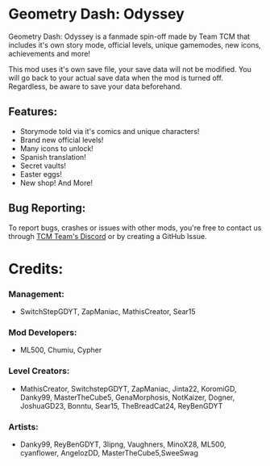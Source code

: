 # Geometry Dash: <cr>O</c><co>d</c><cy>y</c><cg>s</c><cj>s</c><cb>e</c><cp>y</c>
Geometry Dash: Odyssey is a fanmade spin-off made by Team TCM that includes it's own story mode, official levels, unique gamemodes, new icons, achievements and more!

This mod uses it's own save file, your save data will not be modified. You will go back to your actual save data when the mod is turned off. Regardless, be aware to save your data beforehand.

## **Features**:
- Storymode told via it's comics and unique characters!
- Brand new official levels!
- Many icons to unlock!
- Spanish translation!
- Secret vaults!
- Easter eggs!
- New shop!
And More!

## **Bug Reporting**:
To report bugs, crashes or issues with other mods, you're free to contact us through [TCM Team's Discord](https://discord.gg/PNPrR4DEbw) or by creating a GitHub Issue.

# **Credits**:
### <cy>Management</c>:
* SwitchStepGDYT, ZapManiac, MathisCreator, Sear15
### <cb>Mod Developers</c>:
* ML500, Chumiu, Cypher
### <cg>Level Creators</c>:
* MathisCreator, SwitchstepGDYT, ZapManiac, Jinta22, KoromiGD, Danky99, MasterTheCube5, GenaMorphosis, NotKaizer, Dogner, JoshuaGD23, Bonntu, Sear15, TheBreadCat24, ReyBenGDYT
### <cp>Artists</c>:
* Danky99, ReyBenGDYT, 3lipng, Vaughners, MinoX28, ML500, cyanflower, AngelozDD, MasterTheCube5,SweeSwag